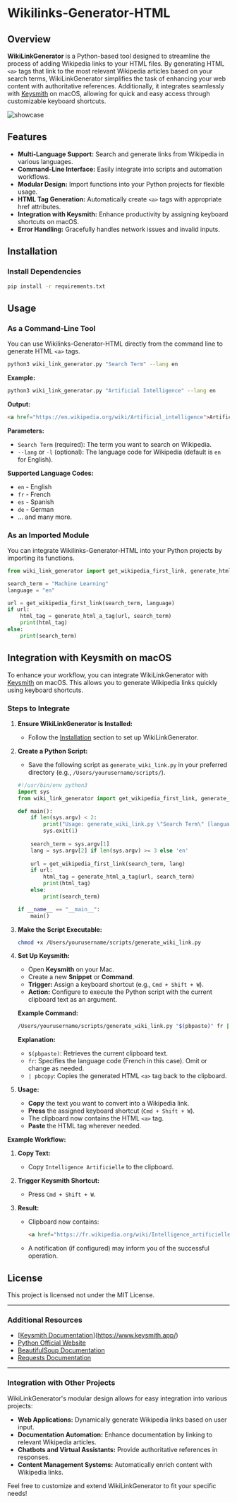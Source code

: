 # Wikilinks-Generator-HTML
## Overview
**WikiLinkGenerator** is a Python-based tool designed to streamline the process of adding Wikipedia links to your HTML files. By generating HTML `<a>` tags that link to the most relevant Wikipedia articles based on your search terms, WikiLinkGenerator simplifies the task of enhancing your web content with authoritative references. Additionally, it integrates seamlessly with [Keysmith](https://www.keysmithapp.com/) on macOS, allowing for quick and easy access through customizable keyboard shortcuts.

![showcase](https://github.com/user-attachments/assets/8476c878-32b6-4d58-95ef-bd0625488fea)

## Features

- **Multi-Language Support:** Search and generate links from Wikipedia in various languages.
- **Command-Line Interface:** Easily integrate into scripts and automation workflows.
- **Modular Design:** Import functions into your Python projects for flexible usage.
- **HTML Tag Generation:** Automatically create `<a>` tags with appropriate href attributes.
- **Integration with Keysmith:** Enhance productivity by assigning keyboard shortcuts on macOS.
- **Error Handling:** Gracefully handles network issues and invalid inputs.

## Installation

### Install Dependencies

```bash
pip install -r requirements.txt
```

## Usage

### As a Command-Line Tool

You can use Wikilinks-Generator-HTML directly from the command line to generate HTML `<a>` tags.

```bash
python3 wiki_link_generator.py "Search Term" --lang en
```

**Example:**

```bash
python3 wiki_link_generator.py "Artificial Intelligence" --lang en
```

**Output:**

```html
<a href="https://en.wikipedia.org/wiki/Artificial_intelligence">Artificial Intelligence</a>
```

**Parameters:**

- `Search Term` (required): The term you want to search on Wikipedia.
- `--lang` or `-l` (optional): The language code for Wikipedia (default is `en` for English).

**Supported Language Codes:**

- `en` - English
- `fr` - French
- `es` - Spanish
- `de` - German
- ... and many more.

### As an Imported Module

You can integrate Wikilinks-Generator-HTML into your Python projects by importing its functions.

```python
from wiki_link_generator import get_wikipedia_first_link, generate_html_a_tag

search_term = "Machine Learning"
language = "en"

url = get_wikipedia_first_link(search_term, language)
if url:
    html_tag = generate_html_a_tag(url, search_term)
    print(html_tag)
else:
    print(search_term)
```

## Integration with Keysmith on macOS

To enhance your workflow, you can integrate WikiLinkGenerator with [Keysmith](https://www.keysmithapp.com/) on macOS. This allows you to generate Wikipedia links quickly using keyboard shortcuts.

### Steps to Integrate

1. **Ensure WikiLinkGenerator is Installed:**
   - Follow the [Installation](#installation) section to set up WikiLinkGenerator.

2. **Create a Python Script:**
   - Save the following script as `generate_wiki_link.py` in your preferred directory (e.g., `/Users/yourusername/scripts/`).

   ```python
   #!/usr/bin/env python3
   import sys
   from wiki_link_generator import get_wikipedia_first_link, generate_html_a_tag

   def main():
       if len(sys.argv) < 2:
           print("Usage: generate_wiki_link.py \"Search Term\" [language_code]")
           sys.exit(1)
       
       search_term = sys.argv[1]
       lang = sys.argv[2] if len(sys.argv) >= 3 else 'en'
       
       url = get_wikipedia_first_link(search_term, lang)
       if url:
           html_tag = generate_html_a_tag(url, search_term)
           print(html_tag)
       else:
           print(search_term)

   if __name__ == "__main__":
       main()
   ```

3. **Make the Script Executable:**

   ```bash
   chmod +x /Users/yourusername/scripts/generate_wiki_link.py
   ```

4. **Set Up Keysmith:**
   - Open **Keysmith** on your Mac.
   - Create a new **Snippet** or **Command**.
   - **Trigger:** Assign a keyboard shortcut (e.g., `Cmd + Shift + W`).
   - **Action:** Configure to execute the Python script with the current clipboard text as an argument.

   **Example Command:**

   ```bash
   /Users/yourusername/scripts/generate_wiki_link.py "$(pbpaste)" fr | pbcopy
   ```

   **Explanation:**
   - `$(pbpaste)`: Retrieves the current clipboard text.
   - `fr`: Specifies the language code (French in this case). Omit or change as needed.
   - `| pbcopy`: Copies the generated HTML `<a>` tag back to the clipboard.

5. **Usage:**
   - **Copy** the text you want to convert into a Wikipedia link.
   - **Press** the assigned keyboard shortcut (`Cmd + Shift + W`).
   - The clipboard now contains the HTML `<a>` tag.
   - **Paste** the HTML tag wherever needed.

**Example Workflow:**

1. **Copy Text:**
   - Copy `Intelligence Artificielle` to the clipboard.

2. **Trigger Keysmith Shortcut:**
   - Press `Cmd + Shift + W`.

3. **Result:**
   - Clipboard now contains:
     ```html
     <a href="https://fr.wikipedia.org/wiki/Intelligence_artificielle">Intelligence Artificielle</a>
     ```
   - A notification (if configured) may inform you of the successful operation.

## License

This project is licensed not under the MIT License.

---

### Additional Resources

- [[Keysmith Documentation](https://www.keysmithapp.com/docs/)](https://www.keysmith.app/)
- [Python Official Website](https://www.python.org/)
- [BeautifulSoup Documentation](https://www.crummy.com/software/BeautifulSoup/bs4/doc/)
- [Requests Documentation](https://requests.readthedocs.io/en/latest/)

---

### Integration with Other Projects

WikiLinkGenerator's modular design allows for easy integration into various projects:

- **Web Applications:** Dynamically generate Wikipedia links based on user input.
- **Documentation Automation:** Enhance documentation by linking to relevant Wikipedia articles.
- **Chatbots and Virtual Assistants:** Provide authoritative references in responses.
- **Content Management Systems:** Automatically enrich content with Wikipedia links.

Feel free to customize and extend WikiLinkGenerator to fit your specific needs!
